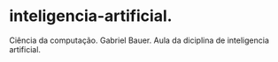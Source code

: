 # inteligencia-artificial.
Ciência da computação.
Gabriel Bauer.
Aula da diciplina de inteligencia artificial.
